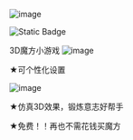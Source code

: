 ![image](https://github.com/tianhukj/3D-cube/assets/166341634/891b0140-9614-4646-9354-6060a7baccbe)


![Static Badge](https://img.shields.io/badge/build-passing-brightgreen)

3D魔方小游戏
![image](https://github.com/tianhukj/cc/assets/166341634/36090d1f-6a45-42db-bd28-11f3ff030cad)

★可个性化设置


![image](https://github.com/tianhukj/cc/assets/166341634/6f4749a3-aa19-4cdf-bb4e-ade96d128d82)


★仿真3D效果，锻炼意志好帮手


★免费！！再也不需花钱买魔方



